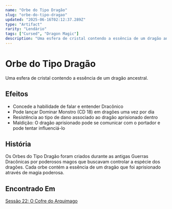 ```yaml
---
name: "Orbe do Tipo Dragão"
slug: "orbe-do-tipo-dragao"
updated: "2025-06-16T02:12:37.289Z"
type: "Artifact"
rarity: "Lendário"
tags: ["Cursed", "Dragon Magic"]
description: "Uma esfera de cristal contendo a essência de um dragão ancestral."
---
```


# Orbe do Tipo Dragão

Uma esfera de cristal contendo a essência de um dragão ancestral.

## Efeitos

- Concede a habilidade de falar e entender Dracônico
- Pode lançar Dominar Monstro (CD 18) em dragões uma vez por dia
- Resistência ao tipo de dano associado ao dragão aprisionado dentro
- Maldição: O dragão aprisionado pode se comunicar com o portador e pode tentar influenciá-lo

## História

Os Orbes do Tipo Dragão foram criados durante as antigas Guerras Dracônicas por poderosos magos que buscavam controlar a espécie dos dragões. Cada orbe contém a essência de um dragão que foi aprisionado através de magia poderosa.

## Encontrado Em

[Sessão 22: O Cofre do Arquimago](/sessions/session-22)

